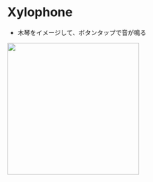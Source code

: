 # Xylophone
- 木琴をイメージして、ボタンタップで音が鳴る

<img src="https://user-images.githubusercontent.com/55319251/147833107-d1f29a9e-20a8-41cc-aeb0-8069dbb787d7.png" width="300">
